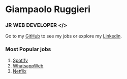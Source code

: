 # Giampaolo Ruggieri
### JR WEB DEVELOPER </>

Go to my [GitHub](https://github.com/Giampaolo1) to see my jobs or explore my
[Linkedin](https://www.linkedin.com/in/giampaolo-r-17a75512b/).

### Most Popular jobs

1. [Spotify](https://jpspotify.netlify.app/)
2. [WhatsappWeb](https://jpboolzap.netlify.app/)
3. [Netflix](https://jpboolfix.netlify.app/)

